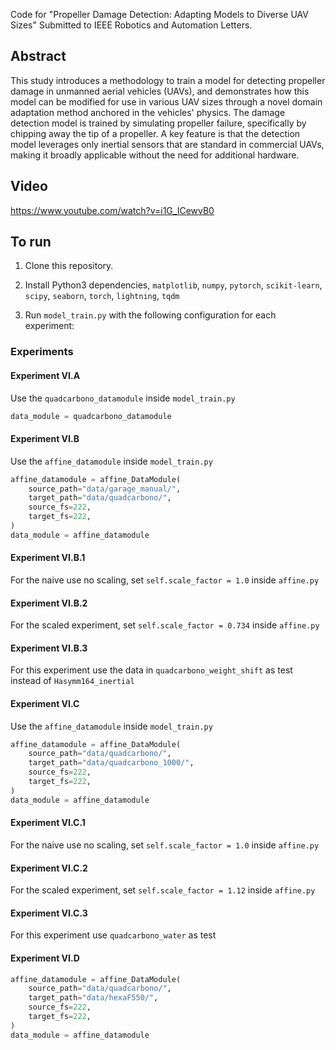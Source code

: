 Code for "Propeller Damage Detection: Adapting Models to Diverse UAV Sizes" Submitted to IEEE Robotics and Automation Letters.

## Abstract
This study introduces a methodology to train a model for detecting propeller damage in unmanned aerial vehicles (UAVs), and demonstrates how this model can be modified for use in various UAV sizes through a novel domain adaptation method anchored in the vehicles' physics. The damage detection model is trained by simulating propeller failure, specifically by chipping away the tip of a propeller. A key feature is that the detection model leverages only inertial sensors that are standard in commercial UAVs, making it broadly applicable without the need for additional hardware.

## Video
https://www.youtube.com/watch?v=i1G_ICewvB0

## To run

1. Clone this repository.

1. Install Python3 dependencies, `matplotlib`, `numpy`, `pytorch`, `scikit-learn`, `scipy`, `seaborn`, `torch`, `lightning`, `tqdm`

1. Run `model_train.py` with the following configuration for each experiment:

### Experiments

#### Experiment VI.A

Use the `quadcarbono_datamodule` inside `model_train.py`
```python
data_module = quadcarbono_datamodule
```

#### Experiment VI.B
Use the `affine_datamodule` inside `model_train.py`
```python
affine_datamodule = affine_DataModule(
    source_path="data/garage_manual/",
    target_path="data/quadcarbono/",
    source_fs=222,
    target_fs=222,
)
data_module = affine_datamodule
```

#### Experiment VI.B.1
For the naive use no scaling, set `self.scale_factor = 1.0` inside `affine.py`

#### Experiment VI.B.2
For the scaled experiment, set `self.scale_factor = 0.734` inside `affine.py`

#### Experiment VI.B.3
For this experiment use the data in `quadcarbono_weight_shift` as test instead of `Hasymm164_inertial`

#### Experiment VI.C 
Use the `affine_datamodule` inside `model_train.py`
```python
affine_datamodule = affine_DataModule(
    source_path="data/quadcarbono/",
    target_path="data/quadcarbono_1000/",
    source_fs=222,
    target_fs=222,
)
data_module = affine_datamodule
```

#### Experiment VI.C.1
For the naive use no scaling, set `self.scale_factor = 1.0` inside `affine.py`

#### Experiment VI.C.2
For the scaled experiment, set `self.scale_factor = 1.12` inside `affine.py`

#### Experiment VI.C.3
For this experiment use `quadcarbono_water` as test 

#### Experiment VI.D
```python
affine_datamodule = affine_DataModule(
    source_path="data/quadcarbono/",
    target_path="data/hexaF550/",
    source_fs=222,
    target_fs=222,
)
data_module = affine_datamodule
```



